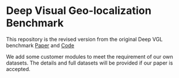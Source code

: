 # Deep Visual Geo-localization Benchmark
This repository is the revised version from the original Deep VGL benchmark [Paper](https://arxiv.org/abs/2204.03444) and [Code](https://github.com/gmberton/deep-visual-geo-localization-benchmark)

We add some customer modules to meet the requirement of our own datasets. The details and full datasets will be provided if our paper is accepted. 

